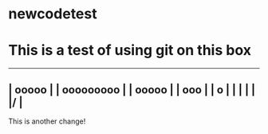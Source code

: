 # newcodetest
This is a test of using git on this box
=======================================
---------------
|    ooooo    |
|  ooooooooo  |
|    ooooo    |
|     ooo     |
|      o      |
|      |      |
|     \|/     |
---------------
This is another change!
